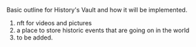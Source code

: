 Basic outline for History's Vault and how it will be implemented. 

1) nft for videos and pictures
2) a place to store historic events that are going on in the world
3) to be added. 